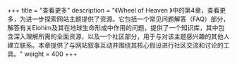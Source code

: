 +++
title = "查看更多"
description = "《Wheel of Heaven 》中的第4章，查看更多，为进一步探索网站主题提供了资源。它包括一个常见问题解答（FAQ）部分，解答有关Elohim及其在地球生命形成中作用的问题，提供了一个知识库，其中包含深入理解所需的全面资源，以及一个社区部分，用于与对该主题感兴趣的其他人建立联系。本章提供了与网站叙事互动并围绕其核心假设进行社区交流和讨论的工具。"
weight = 400
+++

